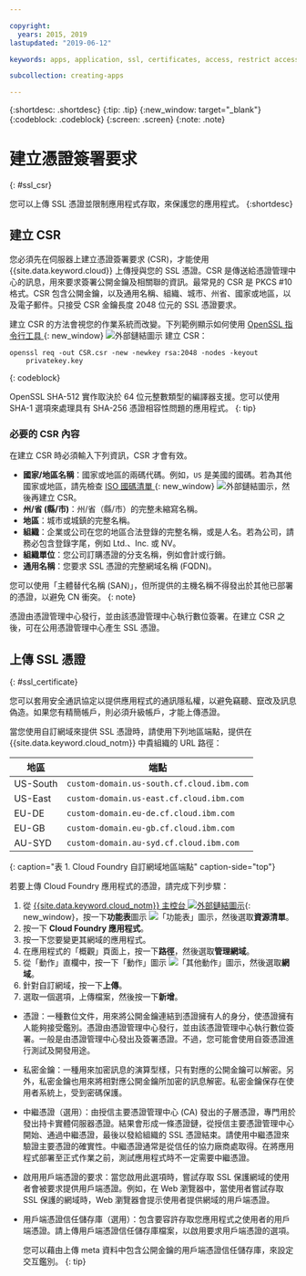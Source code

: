 ```yaml
---

copyright:
  years: 2015, 2019
lastupdated: "2019-06-12"

keywords: apps, application, ssl, certificates, access, restrict access, create, csr, upload, import

subcollection: creating-apps

---
```


{:shortdesc: .shortdesc}
{:tip: .tip}
{:new_window: target="_blank"}
{:codeblock: .codeblock}
{:screen: .screen}
{:note: .note}

# 建立憑證簽署要求
{: #ssl_csr}

您可以上傳 SSL 憑證並限制應用程式存取，來保護您的應用程式。
{:shortdesc}

## 建立 CSR

您必須先在伺服器上建立憑證簽署要求 (CSR)，才能使用 {{site.data.keyword.cloud}} 上傳授與您的 SSL 憑證。CSR 是傳送給憑證管理中心的訊息，用來要求簽署公開金鑰及相關聯的資訊。最常見的 CSR 是 PKCS #10 格式。CSR 包含公開金鑰，以及通用名稱、組織、城市、州省、國家或地區，以及電子郵件。只接受 CSR 金鑰長度 2048 位元的 SSL 憑證要求。

建立 CSR 的方法會視您的作業系統而改變。下列範例顯示如何使用 [OpenSSL 指令行工具 ](https://www.openssl.org/){: new_window} ![外部鏈結圖示](../icons/launch-glyph.svg "外部鏈結圖示") 建立 CSR：

```
openssl req -out CSR.csr -new -newkey rsa:2048 -nodes -keyout
    privatekey.key
```
{: codeblock}

OpenSSL SHA-512 實作取決於 64 位元整數類型的編譯器支援。您可以使用 SHA-1 選項來處理具有 SHA-256 憑證相容性問題的應用程式。
{: tip}

### 必要的 CSR 內容

在建立 CSR 時必須輸入下列資訊，CSR 才會有效。

 * **國家/地區名稱**：國家或地區的兩碼代碼。例如，`US` 是美國的國碼。若為其他國家或地區，請先檢查 [ISO 國碼清單 ](https://www.iso.org/obp/ui/#search){: new_window} ![外部鏈結圖示](../icons/launch-glyph.svg "外部鏈結圖示")，然後再建立 CSR。
 * **州/省 (縣/市)**：州/省（縣/市）的完整未縮寫名稱。
 * **地區**：城市或城鎮的完整名稱。
 * **組織**：企業或公司在您的地區合法登錄的完整名稱，或是人名。若為公司，請務必包含登錄字尾，例如 Ltd.、Inc. 或 NV。
 * **組織單位**：您公司訂購憑證的分支名稱，例如會計或行銷。
 * **通用名稱**：您要求 SSL 憑證的完整網域名稱 (FQDN)。

您可以使用「主體替代名稱 (SAN)」，但所提供的主機名稱不得發出於其他已部署的憑證，以避免 CN 衝突。
{: note}

憑證由憑證管理中心發行，並由該憑證管理中心執行數位簽署。在建立 CSR 之後，可在公用憑證管理中心產生 SSL 憑證。

## 上傳 SSL 憑證
{: #ssl_certificate}

您可以套用安全通訊協定以提供應用程式的通訊隱私權，以避免竊聽、竄改及訊息偽造。如果您有精簡帳戶，則必須升級帳戶，才能上傳憑證。

當您使用自訂網域來提供 SSL 憑證時，請使用下列地區端點，提供在 {{site.data.keyword.cloud_notm}} 中貴組織的 URL 路徑：

| 地區 |端點|
| ------ | -------- |
| US-South | `custom-domain.us-south.cf.cloud.ibm.com` |
| US-East | `custom-domain.us-east.cf.cloud.ibm.com` |
| EU-DE | `custom-domain.eu-de.cf.cloud.ibm.com` |
| EU-GB | `custom-domain.eu-gb.cf.cloud.ibm.com` |
| AU-SYD | `custom-domain.au-syd.cf.cloud.ibm.com` | 
{: caption="表 1. Cloud Foundry 自訂網域地區端點" caption-side="top"}

若要上傳 Cloud Foundry 應用程式的憑證，請完成下列步驟：

1. 從 [{{site.data.keyword.cloud_notm}} 主控台 ![外部鏈結圖示](../icons/launch-glyph.svg "外部鏈結圖示")](https://{DomainName}){: new_window}，按一下**功能表**圖示 ![「功能表」圖示](../icons/icon_hamburger.svg)，然後選取**資源清單**。
2. 按一下 **Cloud Foundry 應用程式**。
3. 按一下您要變更其網域的應用程式。 
4. 在應用程式的「概觀」頁面上，按一下**路徑**，然後選取**管理網域**。
5. 從「動作」直欄中，按一下「動作」圖示 ![「其他動作」圖示](../icons/action-menu-icon.svg)，然後選取**網域**。
6. 針對自訂網域，按一下**上傳**。
7. 選取一個選項，上傳檔案，然後按一下**新增**。
  
  * 憑證：一種數位文件，用來將公開金鑰連結到憑證擁有人的身分，使憑證擁有人能夠接受鑑別。憑證由憑證管理中心發行，並由該憑證管理中心執行數位簽署。一般是由憑證管理中心發出及簽署憑證。不過，您可能會使用自簽憑證進行測試及開發用途。
  * 私密金鑰：一種用來加密訊息的演算型樣，只有對應的公開金鑰可以解密。另外，私密金鑰也用來將相對應公開金鑰所加密的訊息解密。私密金鑰保存在使用者系統上，受到密碼保護。
  * 中繼憑證（選用）：由授信主要憑證管理中心 (CA) 發出的子層憑證，專門用於發出持卡實體伺服器憑證。結果會形成一條憑證鏈，從授信主要憑證管理中心開始、通過中繼憑證，最後以發給組織的 SSL 憑證結束。請使用中繼憑證來驗證主要憑證的確實性。中繼憑證通常是從信任的協力廠商處取得。在將應用程式部署至正式作業之前，測試應用程式時不一定需要中繼憑證。
  * 啟用用戶端憑證的要求：當您啟用此選項時，嘗試存取 SSL 保護網域的使用者會被要求提供用戶端憑證。例如，在 Web 瀏覽器中，當使用者嘗試存取 SSL 保護的網域時，Web 瀏覽器會提示使用者提供網域的用戶端憑證。   
  * 用戶端憑證信任儲存庫（選用）：包含要容許存取您應用程式之使用者的用戶端憑證。請上傳用戶端憑證信任儲存庫檔案，以啟用要求用戶端憑證的選項。
  
    您可以藉由上傳 meta 資料中包含公開金鑰的用戶端憑證信任儲存庫，來設定交互鑑別。
  {: tip}


